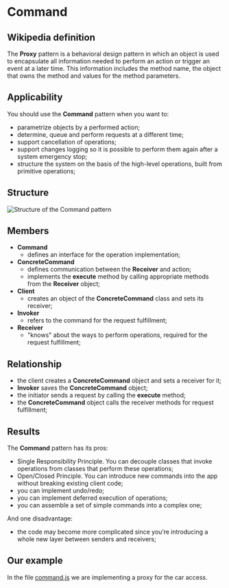 # Command

## Wikipedia definition

The **Proxy** pattern is a behavioral design pattern in which an object is used to encapsulate all information needed to perform an action or trigger an event at a later time. This information includes the method name, the object that owns the method and values for the method parameters.

## Applicability

You should use the **Command** pattern when you want to:

- parametrize objects by a performed action;
- determine, queue and perform requests at a different time;
- support cancellation of operations;
- support changes logging so it is possible to perform them again after a system emergency stop;
- structure the system on the basis of the high-level operations, built from primitive operations;

## Structure

![Structure of the Command pattern](https://upload.wikimedia.org/wikipedia/ru/0/0c/Command.gif)

## Members

- **Command**
  - defines an interface for the operation implementation;
- **ConcreteCommand**
  - defines communication between the **Receiver** and action;
  - implements the **execute** method by calling appropriate methods from the **Receiver** object;
- **Client**
  - creates an object of the **ConcreteCommand** class and sets its receiver;
- **Invoker**
  - refers to the command for the request fulfillment;
- **Receiver**
  - "knows" about the ways to perform operations, required for the request fulfillment;

## Relationship

- the client creates a **ConcreteCommand** object and sets a receiver for it;
- **Invoker** saves the **ConcreteCommand** object;
- the initiator sends a request by calling the **execute** method;
- the **ConcreteCommand** object calls the receiver methods for request fulfillment;

## Results

The **Command** pattern has its pros:

- Single Responsibility Principle. You can decouple classes that invoke operations from classes that perform these operations;
- Open/Closed Principle. You can introduce new commands into the app without breaking existing client code;
- you can implement undo/redo;
- you can implement deferred execution of operations;
- you can assemble a set of simple commands into a complex one;

And one disadvantage:

- the code may become more complicated since you’re introducing a whole new layer between senders and receivers;

## Our example

In the file [command.js](https://github.com/kirillgenets/js-design-patterns/blob/master/patterns/behavioral-patterns/command/command.js) we are implementing a proxy for the car access.
